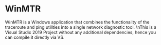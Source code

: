 # WinMTR
WinMTR is a Windows application that combines the functionality of the traceroute and ping utilities into a single network diagnostic tool. 
\nThis is a Visual Studio 2019 Project without any additional dependencies, hence you can compile it directly via VS.
